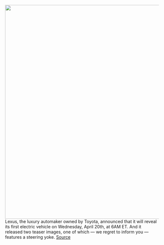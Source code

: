 <img src='https://cdn.vox-cdn.com/thumbor/dhC7c_MFl7f3XvXD_Vo-Ljdh_tg=/0x0:7000x3938/1200x800/filters:focal(2940x1409:4060x2529)/cdn.vox-cdn.com/uploads/chorus_image/image/70712818/RZ_Teaser_1_16x9.0.jpg' width='700px' /><br/>
Lexus, the luxury automaker owned by Toyota, announced that it will reveal its first electric vehicle on Wednesday, April 20th, at 6AM ET. And it released two teaser images, one of which — we regret to inform you — features a steering yoke.
<a href='https://www.theverge.com/2022/4/5/23011587/lexus-rz-ev-date-reveal-tease-steering-yoke'> Source <a/>